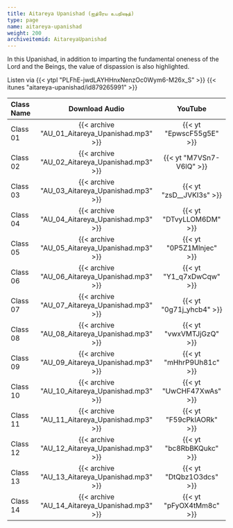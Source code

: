 ```yaml
---
title: Aitareya Upanishad (ஐத்ரேய உபநிஷத்)
type: page
name: aitareya-upanishad
weight: 200
archiveitemid: AitareyaUpanishad
---
```


In this Upanishad, in addition to imparting the fundamental oneness of the Lord and the Beings, the value of dispassion is also highlighted.

Listen via {{< ytpl "PLFhE-jwdLAYHHnxNenzOc0Wym6-M26x_S" >}} {{< itunes "aitareya-upanishad/id879265991" >}}

Class Name | Download Audio | YouTube
:---|:---:|:---:
Class 01 | {{< archive "AU_01_Aitareya_Upanishad.mp3" >}} | {{< yt "EpwscF55g5E" >}}
Class 02 | {{< archive "AU_02_Aitareya_Upanishad.mp3" >}} | {{< yt "M7VSn7-V6lQ" >}}
Class 03 | {{< archive "AU_03_Aitareya_Upanishad.mp3" >}} | {{< yt "zsD__JVKI3s" >}}
Class 04 | {{< archive "AU_04_Aitareya_Upanishad.mp3" >}} | {{< yt "DTvyLLOM6DM" >}}
Class 05 | {{< archive "AU_05_Aitareya_Upanishad.mp3" >}} | {{< yt "0P5Z1MInjec" >}}
Class 06 | {{< archive "AU_06_Aitareya_Upanishad.mp3" >}} | {{< yt "Y1_q7xDwCqw" >}}
Class 07 | {{< archive "AU_07_Aitareya_Upanishad.mp3" >}} | {{< yt "0g71j_yhcb4" >}}
Class 08 | {{< archive "AU_08_Aitareya_Upanishad.mp3" >}} | {{< yt "vwxVMTJjGzQ" >}}
Class 09 | {{< archive "AU_09_Aitareya_Upanishad.mp3" >}} | {{< yt "mHhrP9Uh81c" >}}
Class 10 | {{< archive "AU_10_Aitareya_Upanishad.mp3" >}} | {{< yt "UwCHF47XwAs" >}}
Class 11 | {{< archive "AU_11_Aitareya_Upanishad.mp3" >}} | {{< yt "F59cPkIAORk" >}}
Class 12 | {{< archive "AU_12_Aitareya_Upanishad.mp3" >}} | {{< yt "bc8RbBKQukc" >}}
Class 13 | {{< archive "AU_13_Aitareya_Upanishad.mp3" >}} | {{< yt "DtQbz1O3dcs" >}}
Class 14 | {{< archive "AU_14_Aitareya_Upanishad.mp3" >}} | {{< yt "pFyOX4tMm8c" >}}
